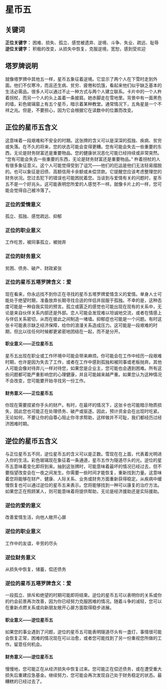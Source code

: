 # 星币五

## 关键词

**正位关键字：** 困难、损失、孤立、感觉被遗弃、逆境、斗争、失业、疏远、耻辱
**逆位关键字：** 积极的改变，从损失中恢复，克服逆境，宽恕，感到受欢迎

## 塔罗牌说明

就像塔罗牌中其他五一样，星币五象征着逆境。它显示了两个人在下雪时走到外面。他们不仅寒冷，而且还生病、贫穷、疲倦和饥饿，看起来他们似乎缺乏基本的生活必需品。很多人可以通过不止一种方式与两个人建立联系。卡片中的一个人杵着拐杖，而另一个人的头上盖着一条披肩。她赤脚走在雪地里。背景中有一面黑色的墙，彩色玻璃窗上有五个星币，暗示着某种教堂。通常情况下，五角星是一个不祥之兆。但是，不要担心，因为它会根据它在读数中的位置而改变。

## 正位的星币五含义

这意味着一段艰难和不安全的时期。这张牌的含义可以是深深的孤独、疾病、贫穷或失落。在不久的将来，您的状态可能会变得更糟。您有可能会失去一些重要的东西，无论是财务财富还是重要物品。您的健康状况恶化可能已经持续或非常突然。 “您有可能会失去一些重要的东西，无论是财务财富还是重要物品。” 杵着拐杖的人有很多象征意义。这个人可能觉得受到了诅咒——他们的厄运是他们无法轻易摆脱的。也可以象征是旧债、高额信用卡余额或未偿贷款。它提醒您应该考虑整理您的财务状况。您过去犯下的错误也可能困扰着您。当谈到与爱情有关的问题时，星币五不是一个好兆头。这可能表明您所爱的人感觉不一样。就像卡片上的一样，您可能会觉得自己被冷落了。

### 正位的爱情意义

孤立、孤独、感觉疏远、抑郁

### 正位的职业意义

工作吃苦，被同事孤立，被抛弃

### 正位的财务意义

贫困、债务、破产、财政紧张

### 正位的星币五塔罗牌含义：爱

现在看来，你永远找不到你正在寻找的星币五塔罗牌爱情含义的爱情。单身人士可能处于绝望时期，准备放弃长期寻找合适的伴侣并屈服于孤独。不幸的是，这种态度可能是一种自我实现的预言。孤立或匮乏的感觉也可能出现在现有的关系中，无论是来自伙伴关系内部还是外部。恋人可能会发现难以坦诚地交流，或者在情感上与伴侣关系密切，从而在彼此之间制造一堵墙。抑郁症也可能是一个问题。有时这张卡可能表示缺乏经济保障，给你的浪漫关系造成压力。这可能是一段艰难的时期，但比以往任何时候都更紧密地团结在一起，而不是分开。

#### 职业意义——正位星币五

星币五出现在职业或工作环境中可能会带来麻烦。你可能会在工作中经历一段艰难时期，也许是因为失去了工作，或者在工作中感到孤独和被同事或老板抛弃。其他人可能会像对待弃儿一样对待您，如果您是企业主，您可能也会遇到困难。所有这些问题都可能严重影响您的心理健康，并且可能越来越严重。如果您认为这种情况不会改变，您可能要开始寻找另一份工作。

#### 财务意义——正位星币五

你现在需要捏紧你手头的财产。有时，在最坏的情况下，这张卡也可能暗示物质损失，因此您也可能正在处理债务、破产或驱逐。因此，预计资金会在出现时吃紧。无论如何，不要让你的自尊心阻止你寻求帮助，这样做并不可耻，我们都经历过经济困难时期。

## 逆位的星币五含义

与正位星币五不同，逆位星币五的含义可以是正数。雪现在在上面，代表着光明进入你的生活。彩色玻璃现在象征着一条通道，星币五作为隧道尽头的光。逆位的星币五意味着变化即将到来。抽到这张牌时，可能意味着最坏的情况已经过去，但不要指望改变会在一夜之间发生。你需要一些时间才能恢复，重新找到力量。这意味着您将能够在财产、健康、人际关系、业务或财务方面重新获得稳定。从疾病中缓慢恢复也可以通过逆位的星币五来表示。您将能够找到一种可以康复的治疗方法。如果您正在照顾某人，则可能意味着将提供帮助，无论是经济援助还是实际援助。

### 逆位的爱的意义

改善爱情生活，向他人敞开心扉

### 逆位的职业意义

工作中的友谊，辛劳的尽头

### 逆位财务意义

从损失中恢复，储蓄，偿还债务

### 逆位的星币五塔罗牌含义：爱

一段孤立、排斥和绝望的时期可能即将结束。逆位的星币五可以表明你的关系或你的约会前景再次改善，因为你已经努力克服困难的情况。随着斗争的减轻，您可以在重新点燃关系或向新朋友敞开心扉方面取得稳步进展。

#### 职业意义——逆位星币五

如果您的事业遇到了问题，逆位的星币五可能表明隧道尽头有一盏灯，事情很可能会恢复正常，困难的情况现在可以治愈，或者您可能找到了另一份重视您所做的工作。留意任何机会。

#### 财务意义——逆位星币五

慢慢地，您可能正在从经济损失中恢复过来。您可能正在偿还债务，或在遭受重大损失后重建应急基金。继续努力，您可能会再次发现自己处于财务稳定的状态。最糟糕的已经过去了。